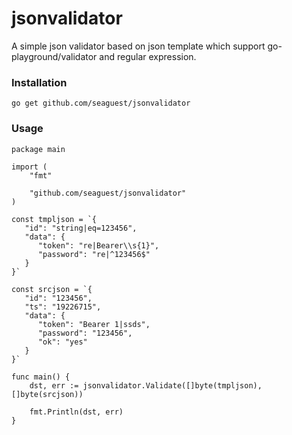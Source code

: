 # jsonvalidator
A simple json validator based on json template which support go-playground/validator and regular expression.

### Installation

`go get github.com/seaguest/jsonvalidator`

### Usage

``` 
package main

import (
	"fmt"
	
	"github.com/seaguest/jsonvalidator"
)

const tmpljson = `{
   "id": "string|eq=123456",
   "data": {
      "token": "re|Bearer\\s{1}",
      "password": "re|^123456$"
   }
}`

const srcjson = `{
   "id": "123456",
   "ts": "19226715",
   "data": {
      "token": "Bearer 1|ssds",
      "password": "123456",
      "ok": "yes"
   }
}`

func main() {
	dst, err := jsonvalidator.Validate([]byte(tmpljson), []byte(srcjson))

	fmt.Println(dst, err)
}

```

